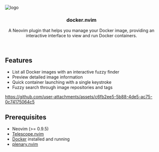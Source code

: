 ![logo](https://github.com/user-attachments/assets/9d9b5fb9-a14f-4e07-9b7d-1a707ce650a4)

<h3 align="center">docker.nvim</h3>
<p align="center">
    A Neovim plugin that helps you manage your Docker image, providing an interactive interface to view and run Docker containers.
</p>
<br/>


## Features

- List all Docker images with an interactive fuzzy finder
- Preview detailed image information
- Quick container launching with a single keystroke
- Fuzzy search through image repositories and tags


https://github.com/user-attachments/assets/c6fb2ee5-5b88-4de5-ac75-0c74175064c5


## Prerequisites
- Neovim (>= 0.9.5)
- [Telescope.nvim](https://github.com/nvim-telescope/telescope.nvim)
- [Docker](https://www.docker.com/) installed and running
- [plenary.nvim](https://github.com/nvim-lua/plenary.nvim)

